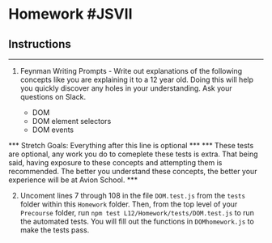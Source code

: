 # Homework #JSVII

## Instructions
---
1. Feynman Writing Prompts - Write out explanations of the following concepts like you are explaining it to a 12 year old.  Doing this will help you quickly discover any holes in your understanding.  Ask your questions on Slack.
		
	* DOM
	* DOM element selectors
	* DOM events
	
*** Stretch Goals: Everything after this line is optional ***
*** These tests are optional, any work you do to comeplete these tests is extra. That being said, having  exposure to these concepts and attempting them is recommended. The better you understand these concepts, the better your experience will be at Avion School. ***  

2. Uncoment lines 7 through 108 in the file `DOM.test.js` from the `tests` folder within this `Homework` folder. Then, from the top level of your `Precourse` folder, run `npm test L12/Homework/tests/DOM.test.js` to run the automated tests. You will fill out the functions in `DOMhomework.js` to make the tests pass.
